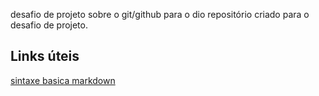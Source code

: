 desafio de projeto sobre o  git/github para o dio
repositório criado para o desafio de projeto.

## Links úteis
[sintaxe basica markdown ](https://www.markdownguide.org/basic-syntax/)
